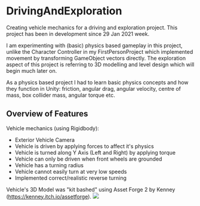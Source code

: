 # DrivingAndExploration
Creating vehicle mechanics for a driving and exploration project. This project has been in development since 29 Jan 2021 week.

I am experimenting with (basic) physics based gameplay in this project, unlike the Character Controller in my FirstPersonProject which implemented movement by transforming GameObject vectors directly. The exploration aspect of this project is referring to 3D modelling and level design which will begin much later on.

As a physics based project I had to learn basic physics concepts and how they function in Unity: friction, angular drag, angular velocity, centre of mass, box collider mass, angular torque etc.

## Overview of Features
Vehicle mechanics (using Rigidbody):
- Exterior Vehicle Camera
- Vehicle is driven by applying forces to affect it's physics
- Vehicle is turned along Y Axis (Left and Right) by applying torque
- Vehicle can only be driven when front wheels are grounded
- Vehicle has a turning radius
- Vehicle cannot easily turn at very low speeds
- Implemented correct/realistic reverse turning

Vehicle's 3D Model was "kit bashed" using Asset Forge 2 by Kenney (https://kenney.itch.io/assetforge).
![](https://github.com/bM7tcHF88GBxDni/README-GIF-Storage/blob/main/car%20453px.gif)
